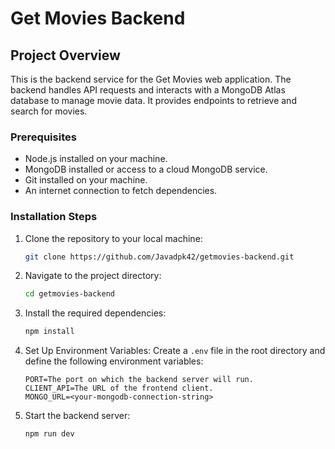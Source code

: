 # Get Movies Backend

## Project Overview

This is the backend service for the Get Movies web application. The backend handles API requests and interacts with a MongoDB Atlas database to manage movie data. It provides endpoints to retrieve and search for movies.
### Prerequisites

- Node.js installed on your machine.
- MongoDB installed or access to a cloud MongoDB service.
- Git installed on your machine.
- An internet connection to fetch dependencies.

### Installation Steps

1. Clone the repository to your local machine:
    ```sh
    git clone https://github.com/Javadpk42/getmovies-backend.git
    ```

2. Navigate to the project directory:
    ```sh
    cd getmovies-backend
    ```

3. Install the required dependencies:
    ```sh
    npm install
    
4. Set Up Environment Variables:
    Create a `.env` file in the root directory and define the following environment variables:
    ```env
    PORT=The port on which the backend server will run.
    CLIENT_API=The URL of the frontend client.
    MONGO_URL=<your-mongodb-connection-string>
    ```
5. Start the backend server:
    ```sh
    npm run dev
    ```

